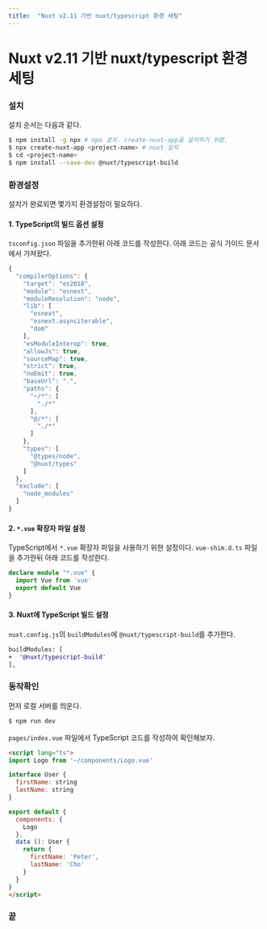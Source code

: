 ```yaml
---
title:  "Nuxt v2.11 기반 nuxt/typescript 환경 세팅"
---
```

# Nuxt v2.11 기반 nuxt/typescript 환경 세팅
### 설치
설치 순서는 다음과 같다.
```bash
$ npm install -g npx # npx 설치. create-nuxt-app을 설치하기 위함.
$ npx create-nuxt-app <project-name> # nuxt 설치
$ cd <project-name>
$ npm install --save-dev @nuxt/typescript-build
```

### 환경설정
설치가 완료되면 몇가지 환경설정이 필요하다.

#### 1. TypeScript의 빌드 옵션 설정
`tsconfig.json` 파일을 추가한뒤 아래 코드를 작성한다. 아래 코드는 공식 가이드 문서에서 가져왔다.

```js
{
  "compilerOptions": {
    "target": "es2018",
    "module": "esnext",
    "moduleResolution": "node",
    "lib": [
      "esnext",
      "esnext.asynciterable",
      "dom"
    ],
    "esModuleInterop": true,
    "allowJs": true,
    "sourceMap": true,
    "strict": true,
    "noEmit": true,
    "baseUrl": ".",
    "paths": {
      "~/*": [
        "./*"
      ],
      "@/*": [
        "./*"
      ]
    },
    "types": [
      "@types/node",
      "@nuxt/types"
    ]
  },
  "exclude": [
    "node_modules"
  ]
}
```

#### 2. `*.vue` 확장자 파일 설정
TypeScript에서 `*.vue` 확장자 파일을 사용하기 위한 설정이다. `vue-shim.d.ts` 파일을 추가한뒤 아래 코드를 작성한다.
```ts
declare module "*.vue" {
  import Vue from 'vue'
  export default Vue
}
```

#### 3. Nuxt에 TypeScript 빌드 설정
`nuxt.config.js`의 `buildModules`에 `@nuxt/typescript-build`를 추가한다.

```diff
buildModules: [
+  '@nuxt/typescript-build'
],
```

### 동작확인
먼저 로컬 서버를 띄운다.
```bash
$ npm run dev
```

`pages/index.vue` 파일에서 TypeScript 코드를 작성하여 확인해보자.

```html
<script lang="ts">
import Logo from '~/components/Logo.vue'

interface User {
  firstName: string
  lastName: string
}

export default {
  components: {
    Logo
  },
  data (): User {
    return {
      firstName: 'Peter',
      lastName: 'Cho'
    }
  }
}
</script>
```

### 끝
